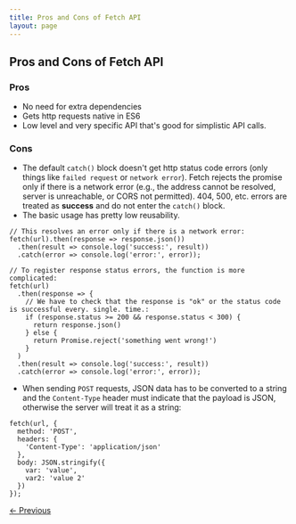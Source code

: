 ```yaml
---
title: Pros and Cons of Fetch API
layout: page
---
```


## Pros and Cons of Fetch API

### Pros

- No need for extra dependencies
- Gets http requests native in ES6
- Low level and very specific API that's good for simplistic API calls.

### Cons

- The default `catch()` block doesn't get http status code errors (only things like `failed request` or `network error`). Fetch rejects the promise only if there is a network error (e.g., the address cannot be resolved, server is unreachable, or CORS not permitted). 404, 500, etc. errors are treated as **success** and do not enter the `catch()` block.
- The basic usage has pretty low reusability.

```
// This resolves an error only if there is a network error:
fetch(url).then(response => response.json())
  .then(result => console.log('success:', result))
  .catch(error => console.log('error:', error));

// To register response status errors, the function is more complicated:
fetch(url)
  .then(response => {
    // We have to check that the response is "ok" or the status code is successful every. single. time.:
    if (response.status >= 200 && response.status < 300) {
      return response.json()
    } else {
      return Promise.reject('something went wrong!')
    }
  )
  .then(result => console.log('success:', result))
  .catch(error => console.log('error:', error));
```

- When sending `POST` requests, JSON data has to be converted to a string and the `Content-Type` header must indicate that the payload is JSON, otherwise the server will treat it as a string:

```
fetch(url, {
  method: 'POST',
  headers: {
    'Content-Type': 'application/json'
  },
  body: JSON.stringify({
    var: 'value',
    var2: 'value 2'
  })
});
```

[<- Previous](/chain-responses/ "Previous")
